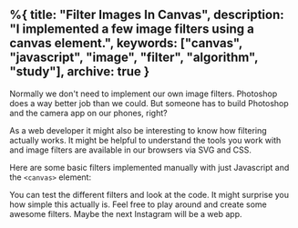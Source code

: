 %{
  title: "Filter Images In Canvas",
  description: "I implemented a few image filters using a canvas element.",
  keywords: ["canvas", "javascript", "image", "filter", "algorithm", "study"],
  archive: true
}
---

Normally we don't need to implement our own image filters. Photoshop does a way better job than we could. But someone has to build Photoshop and the camera app on our phones, right?

As a web developer it might also be interesting to know how filtering actually works. It might be helpful to understand the tools you work with and image filters are available in our browsers via SVG and CSS.

Here are some basic filters implemented manually with just Javascript and the `<canvas>` element:

<script data-slug-hash="eFlkh" data-user="jorin" data-height="300" data-default-tab="result" data-theme-id="8862" class='codepen' async src="//codepen.io/assets/embed/ei.js" ></script>

You can test the different filters and look at the code. It might surprise you how simple this actually is. Feel free to play around and create some awesome filters. Maybe the next Instagram will be a web app.

